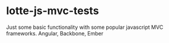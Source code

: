 lotte-js-mvc-tests
==================

Just some basic functionality with some popular javascript MVC frameworks. Angular, Backbone, Ember